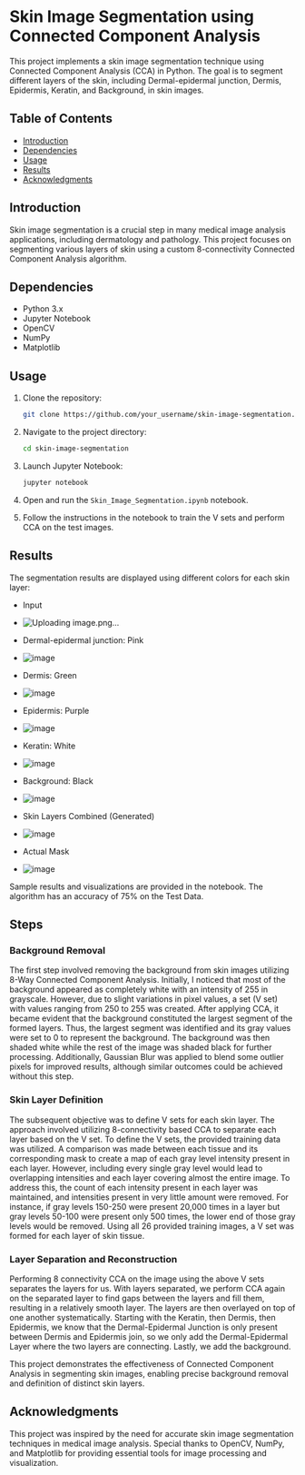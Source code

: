 # Skin Image Segmentation using Connected Component Analysis

This project implements a skin image segmentation technique using Connected Component Analysis (CCA) in Python. The goal is to segment different layers of the skin, including Dermal-epidermal junction, Dermis, Epidermis, Keratin, and Background, in skin images.

## Table of Contents
- [Introduction](#introduction)
- [Dependencies](#dependencies)
- [Usage](#usage)
- [Results](#results)
- [Acknowledgments](#acknowledgments)

## Introduction

Skin image segmentation is a crucial step in many medical image analysis applications, including dermatology and pathology. This project focuses on segmenting various layers of skin using a custom 8-connectivity Connected Component Analysis algorithm.

## Dependencies

- Python 3.x
- Jupyter Notebook
- OpenCV
- NumPy
- Matplotlib

## Usage

1. Clone the repository:

    ```bash
    git clone https://github.com/your_username/skin-image-segmentation.git
    ```

2. Navigate to the project directory:

    ```bash
    cd skin-image-segmentation
    ```

3. Launch Jupyter Notebook:

    ```bash
    jupyter notebook
    ```

4. Open and run the `Skin_Image_Segmentation.ipynb` notebook.

5. Follow the instructions in the notebook to train the V sets and perform CCA on the test images.

## Results

The segmentation results are displayed using different colors for each skin layer:
- Input
- ![Uploading image.png…]()
- Dermal-epidermal junction: Pink
- ![image](https://github.com/aarijimam/SkinImageSegmentation/assets/35100854/6f0a9cc2-4647-4099-964a-9eaca34dcee8)
- Dermis: Green
- ![image](https://github.com/aarijimam/SkinImageSegmentation/assets/35100854/705b2e00-ddcf-464b-9d2a-5eda10f4a412)
- Epidermis: Purple
- ![image](https://github.com/aarijimam/SkinImageSegmentation/assets/35100854/b99b9b2f-22ef-4c32-8dda-e53918be90b0)
- Keratin: White
- ![image](https://github.com/aarijimam/SkinImageSegmentation/assets/35100854/97b050c2-22f0-431d-82d2-da7ab2493d05)
- Background: Black
- ![image](https://github.com/aarijimam/SkinImageSegmentation/assets/35100854/fa9f15c5-fd81-4551-a1bc-dde28df32111)

- Skin Layers Combined (Generated)
- ![image](https://github.com/aarijimam/SkinImageSegmentation/assets/35100854/3590d0da-beef-4713-b352-604ba51e4b91)
- Actual Mask
- ![image](https://github.com/aarijimam/SkinImageSegmentation/assets/35100854/cc74be9c-f3a4-4521-84c9-8fe32f72188c)

Sample results and visualizations are provided in the notebook.
The algorithm has an accuracy of 75% on the Test Data.

## Steps
### Background Removal

The first step involved removing the background from skin images utilizing 8-Way Connected Component Analysis. Initially, I noticed that most of the background appeared as completely white with an intensity of 255 in grayscale. However, due to slight variations in pixel values, a set (V set) with values ranging from 250 to 255 was created. After applying CCA, it became evident that the background constituted the largest segment of the formed layers. Thus, the largest segment was identified and its gray values were set to 0 to represent the background. The background was then shaded white while the rest of the image was shaded black for further processing. Additionally, Gaussian Blur was applied to blend some outlier pixels for improved results, although similar outcomes could be achieved without this step.

### Skin Layer Definition

The subsequent objective was to define V sets for each skin layer. The approach involved utilizing 8-connectivity based CCA to separate each layer based on the V set. To define the V sets, the provided training data was utilized. A comparison was made between each tissue and its corresponding mask to create a map of each gray level intensity present in each layer. However, including every single gray level would lead to overlapping intensities and each layer covering almost the entire image. To address this, the count of each intensity present in each layer was maintained, and intensities present in very little amount were removed. For instance, if gray levels 150-250 were present 20,000 times in a layer but gray levels 50-100 were present only 500 times, the lower end of those gray levels would be removed. Using all 26 provided training images, a V set was formed for each layer of skin tissue.

### Layer Separation and Reconstruction

Performing 8 connectivity CCA on the image using the above V sets separates the layers for us. With layers separated, we perform CCA again on the separated layer to find gaps between the layers and fill them, resulting in a relatively smooth layer. The layers are then overlayed on top of one another systematically. Starting with the Keratin, then Dermis, then Epidermis, we know that the Dermal-Epidermal Junction is only present between Dermis and Epidermis join, so we only add the Dermal-Epidermal Layer where the two layers are connecting. Lastly, we add the background.

This project demonstrates the effectiveness of Connected Component Analysis in segmenting skin images, enabling precise background removal and definition of distinct skin layers.

## Acknowledgments

This project was inspired by the need for accurate skin image segmentation techniques in medical image analysis. Special thanks to OpenCV, NumPy, and Matplotlib for providing essential tools for image processing and visualization.
